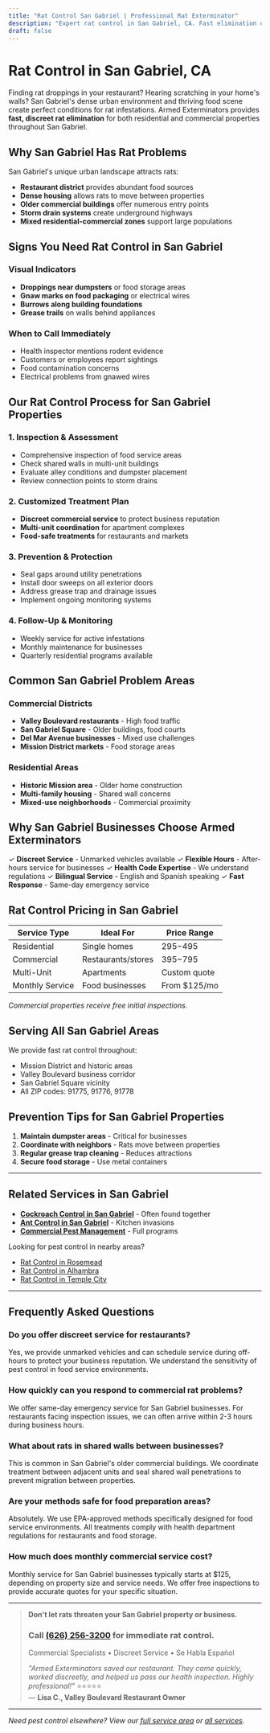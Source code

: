 ```yaml
---
title: "Rat Control San Gabriel | Professional Rat Exterminator"
description: "Expert rat control in San Gabriel, CA. Fast elimination of roof rats and Norway rats. Commercial & residential. Licensed. Call (626) 256-3200."
draft: false
---
```


# Rat Control in San Gabriel, CA

Finding rat droppings in your restaurant? Hearing scratching in your home's walls? San Gabriel's dense urban environment and thriving food scene create perfect conditions for rat infestations. Armed Exterminators provides **fast, discreet rat elimination** for both residential and commercial properties throughout San Gabriel.

## Why San Gabriel Has Rat Problems

San Gabriel's unique urban landscape attracts rats:
- **Restaurant district** provides abundant food sources
- **Dense housing** allows rats to move between properties
- **Older commercial buildings** offer numerous entry points
- **Storm drain systems** create underground highways
- **Mixed residential-commercial zones** support large populations

## Signs You Need Rat Control in San Gabriel

### Visual Indicators
- **Droppings near dumpsters** or food storage areas
- **Gnaw marks on food packaging** or electrical wires
- **Burrows along building foundations**
- **Grease trails** on walls behind appliances

### When to Call Immediately
- Health inspector mentions rodent evidence
- Customers or employees report sightings
- Food contamination concerns
- Electrical problems from gnawed wires

## Our Rat Control Process for San Gabriel Properties

### 1. Inspection & Assessment
- Comprehensive inspection of food service areas
- Check shared walls in multi-unit buildings
- Evaluate alley conditions and dumpster placement
- Review connection points to storm drains

### 2. Customized Treatment Plan
- **Discreet commercial service** to protect business reputation
- **Multi-unit coordination** for apartment complexes
- **Food-safe treatments** for restaurants and markets

### 3. Prevention & Protection
- Seal gaps around utility penetrations
- Install door sweeps on all exterior doors
- Address grease trap and drainage issues
- Implement ongoing monitoring systems

### 4. Follow-Up & Monitoring
- Weekly service for active infestations
- Monthly maintenance for businesses
- Quarterly residential programs available

## Common San Gabriel Problem Areas

### Commercial Districts
- **Valley Boulevard restaurants** - High food traffic
- **San Gabriel Square** - Older buildings, food courts
- **Del Mar Avenue businesses** - Mixed use challenges
- **Mission District markets** - Food storage areas

### Residential Areas
- **Historic Mission area** - Older home construction
- **Multi-family housing** - Shared wall concerns
- **Mixed-use neighborhoods** - Commercial proximity

## Why San Gabriel Businesses Choose Armed Exterminators

✓ **Discreet Service** - Unmarked vehicles available
✓ **Flexible Hours** - After-hours service for businesses
✓ **Health Code Expertise** - We understand regulations
✓ **Bilingual Service** - English and Spanish speaking
✓ **Fast Response** - Same-day emergency service

## Rat Control Pricing in San Gabriel

| Service Type | Ideal For | Price Range |
|--------------|-----------|-------------|
| Residential | Single homes | $295-$495 |
| Commercial | Restaurants/stores | $395-$795 |
| Multi-Unit | Apartments | Custom quote |
| Monthly Service | Food businesses | From $125/mo |

*Commercial properties receive free initial inspections.*

## Serving All San Gabriel Areas

We provide fast rat control throughout:
- Mission District and historic areas
- Valley Boulevard business corridor
- San Gabriel Square vicinity
- All ZIP codes: 91775, 91776, 91778

## Prevention Tips for San Gabriel Properties

1. **Maintain dumpster areas** - Critical for businesses
2. **Coordinate with neighbors** - Rats move between properties
3. **Regular grease trap cleaning** - Reduces attractions
4. **Secure food storage** - Use metal containers

---

## Related Services in San Gabriel

- **[Cockroach Control in San Gabriel](/roach-control-san-gabriel/)** - Often found together
- **[Ant Control in San Gabriel](/ant-control-san-gabriel/)** - Kitchen invasions
- **[Commercial Pest Management](/commercial-pest-control-san-gabriel/)** - Full programs

Looking for pest control in nearby areas?
- [Rat Control in Rosemead](/rat-control-rosemead/)
- [Rat Control in Alhambra](/rat-control-alhambra/)
- [Rat Control in Temple City](/rat-control-temple-city/)

---

## Frequently Asked Questions

### Do you offer discreet service for restaurants?
Yes, we provide unmarked vehicles and can schedule service during off-hours to protect your business reputation. We understand the sensitivity of pest control in food service environments.

### How quickly can you respond to commercial rat problems?
We offer same-day emergency service for San Gabriel businesses. For restaurants facing inspection issues, we can often arrive within 2-3 hours during business hours.

### What about rats in shared walls between businesses?
This is common in San Gabriel's older commercial buildings. We coordinate treatment between adjacent units and seal shared wall penetrations to prevent migration between properties.

### Are your methods safe for food preparation areas?
Absolutely. We use EPA-approved methods specifically designed for food service environments. All treatments comply with health department regulations for restaurants and food storage.

### How much does monthly commercial service cost?
Monthly service for San Gabriel businesses typically starts at $125, depending on property size and service needs. We offer free inspections to provide accurate quotes for your specific situation.

---

> **Don't let rats threaten your San Gabriel property or business.**  
> ### Call [(626) 256-3200](tel:6262563200) for immediate rat control.  
> Commercial Specialists • Discreet Service • Se Habla Español  
> 
> *"Armed Exterminators saved our restaurant. They came quickly, worked discreetly, and helped us pass our health inspection. Highly professional!"* ⭐⭐⭐⭐⭐  
> — **Lisa C., Valley Boulevard Restaurant Owner**

---

*Need pest control elsewhere? View our [full service area](/locations/) or [all services](/services/).*